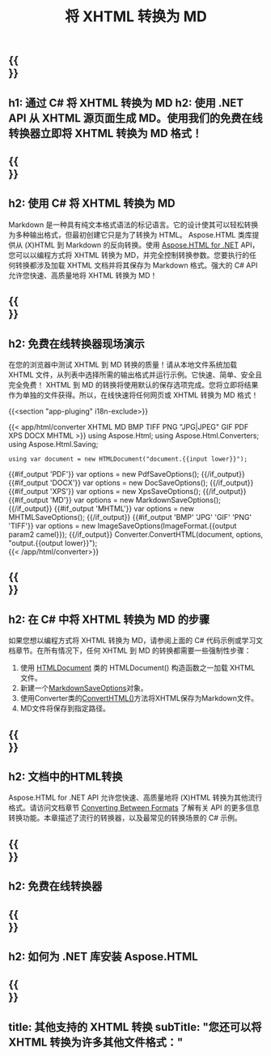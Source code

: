 ﻿---
translation: true
template: /templates/_template-conversion-child.md
title: 将 XHTML 转换为 MD
description: 在 C# 中将 XHTML 转换为 MD。在 ASP.NET 或任何 .NET 应用程序中轻松使用转换器 API。免费试用在线 XHTML 到 MD 转换器！
url: /net/conversion/xhtml-to-md/
family: html
platformtag: net
feature: conversion
informat: XHTML
outformat: MD
otherformats: PDF XPS DOCX GIF JPEG PNG TIFF BMP HTML MHTML
---

{{<section banner>}}
---
h1: 通过 C# 将 XHTML 转换为 MD
h2: 使用 .NET API 从 XHTML 源页面生成 MD。使用我们的免费在线转换器立即将 XHTML 转换为 MD 格式！
---

{{<section overview>}}
---
h2: 使用 C# 将 XHTML 转换为 MD
---

Markdown 是一种具有纯文本格式语法的标记语言。它的设计使其可以轻松转换为多种输出格式，但最初创建它只是为了转换为 HTML。 Aspose.HTML 类库提供从 (X)HTML 到 Markdown 的反向转换。使用 [Aspose.HTML for .NET](https://products.aspose.com/html/net/) API，您可以以编程方式将 XHTML 转换为 MD，并完全控制转换参数。您要执行的任何转换都涉及加载 XHTML 文档并将其保存为 Markdown 格式。强大的 C# API 允许您快速、高质量地将 XHTML 转换为 MD！

{{<section demos>}}
---
h2: 免费在线转换器现场演示
---

在您的浏览器中测试 XHTML 到 MD 转换的质量！请从本地文件系统加载 XHTML 文件，从列表中选择所需的输出格式并运行示例。它快速、简单、安全且完全免费！ XHTML 到 MD 的转换将使用默认的保存选项完成。您将立即将结果作为单独的文件获得。所以，在线快速将任何网页或 XHTML 转换为 MD 格式！

{{<section "app-pluging" i18n-exclude>}}

{{< app/html/converter XHTML MD BMP TIFF PNG "JPG|JPEG" GIF PDF XPS DOCX MHTML >}}
using Aspose.Html;
using Aspose.Html.Converters;
using Aspose.Html.Saving;

    using var document = new HTMLDocument("document.{{input lower}}");
{{#if_output 'PDF'}}
    var options = new PdfSaveOptions();
{{/if_output}}
{{#if_output 'DOCX'}}
    var options = new DocSaveOptions();
{{/if_output}}
{{#if_output 'XPS'}}
    var options = new XpsSaveOptions();
{{/if_output}}
{{#if_output 'MD'}}
    var options = new MarkdownSaveOptions();
{{/if_output}}
{{#if_output 'MHTML'}}
    var options = new MHTMLSaveOptions();
{{/if_output}}
{{#if_output 'BMP' 'JPG' 'GIF' 'PNG' 'TIFF'}}
    var options = new ImageSaveOptions(ImageFormat.{{output param2 camel}});
{{/if_output}}
    Converter.ConvertHTML(document, options, "output.{{output lower}}");   
{{< /app/html/converter>}} 


{{<section steps>}}
---
h2: 在 C# 中将 XHTML 转换为 MD 的步骤
---

如果您想以编程方式将 XHTML 转换为 MD，请参阅上面的 C# 代码示例或学习文档章节。在所有情况下，任何 XHTML 到 MD 的转换都需要一些强制性步骤：

1. 使用 [HTMLDocument](https://reference.aspose.com/html/net/aspose.html/htmldocument/) 类的 HTMLDocument() 构造函数之一加载 XHTML 文件。
1. 新建一个[MarkdownSaveOptions](https://reference.aspose.com/html/net/aspose.html.saving/markdownsaveoptions/)对象。
1. 使用Converter类的[ConvertHTML()](https://reference.aspose.com/html/net/aspose.html.converters/converter/converthtml/)方法将XHTML保存为Markdown文件。
1. MD文件将保存到指定路径。

{{<section documentation>}}
---
h2: 文档中的HTML转换
---

Aspose.HTML for .NET API 允许您快速、高质量地将 (X)HTML 转换为其他流行格式。请访问文档章节 <a href="https://docs.aspose.com/html/net/converting-between-formats/" target="_blank">Converting Between Formats</a> 了解有关 API 的更多信息转换功能。本章描述了流行的转换器，以及最常见的转换场景的 C# 示例。

{{<section online-converters>}}
---
h2: 免费在线转换器
---

{{<section get-started>}}
---
h2: 如何为 .NET 库安装 Aspose.HTML
---

{{<section other-conversions>}}
---
title: 其他支持的 XHTML 转换
subTitle: "您还可以将 XHTML 转换为许多其他文件格式："
---